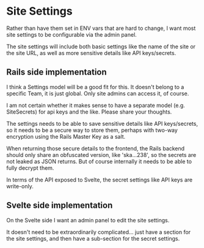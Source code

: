 # Site Settings

Rather than have them set in ENV vars that are hard to change, I want most site settings to be configurable via the admin panel.

The site settings will include both basic settings like the name of the site or the site URL, as well as more sensitive details like API keys/secrets.

## Rails side implementation

I think a Settings model will be a good fit for this. It doesn't belong to a specific Team, it is just global. Only site admins can access it, of course.

I am not certain whether it makes sense to have a separate model (e.g. SiteSecrets) for api keys and the like. Please share your thoughts.

The settings needs to be able to save sensitive details like API keys/secrets, so it needs to be a secure way to store them, perhaps with two-way encryption using the Rails Master Key as a salt.

When returning those secure details to the frontend, the Rails backend should only share an obfuscated version, like 'ska...238', so the secrets are not leaked as JSON returns. But of course internally it needs to be able to fully decrypt them.

In terms of the API exposed to Svelte, the secret settings like API keys are write-only.

## Svelte side implementation

On the Svelte side I want an admin panel to edit the site settings.

It doesn't need to be extraordinarily complicated... just have a section for the site settings, and then have a sub-section for the secret settings.